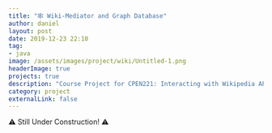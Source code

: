 ```yaml
---
title: "🕸 Wiki-Mediator and Graph Database"
author: daniel
layout: post
date: 2019-12-23 22:10
tag: 
- java
image: /assets/images/project/wiki/Untitled-1.png
headerImage: true
projects: true
description: "Course Project for CPEN221: Interacting with Wikipedia API"
category: project
externalLink: false
---
```


:warning: Still Under Construction! :warning: